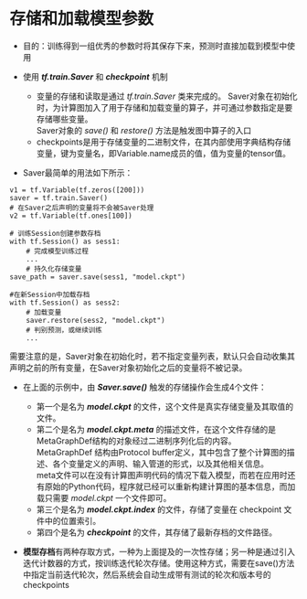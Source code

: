 # 存储和加载模型参数
* 目的：训练得到一组优秀的参数时将其保存下来，预测时直接加载到模型中使用
* 使用 ***tf.train.Saver*** 和 ***checkpoint*** 机制
  * 变量的存储和读取是通过 _tf.train.Saver_ 类来完成的。
  Saver对象在初始化时，为计算图加入了用于存储和加载变量的算子，并可通过参数指定是要存储哪些变量。
  <br>Saver对象的 _save()_ 和 _restore()_ 方法是触发图中算子的入口
  
  * checkpoints是用于存储变量的二进制文件，在其内部使用字典结构存储变量，键为变量名，即Variable.name成员的值，值为变量的tensor值。

* Saver最简单的用法如下所示：
```
v1 = tf.Variable(tf.zeros([200]))
saver = tf.train.Saver()
# 在Saver之后声明的变量将不会被Saver处理
v2 = tf.Variable(tf.ones[100])

# 训练Session创建参数存档
with tf.Session() as sess1:
    # 完成模型训练过程
    ...
    # 持久化存储变量
save_path = saver.save(sess1, "model.ckpt")

#在新Session中加载存档
with tf.Session() as sess2:
    # 加载变量
    saver.restore(sess2, "model.ckpt")
    # 判别预测，或继续训练
    ...
```
需要注意的是，Saver对象在初始化时，若不指定变量列表，默认只会自动收集其声明之前的所有变量，在Saver对象初始化之后的变量将不被记录。
* 在上面的示例中，由 ***Saver.save()*** 触发的存储操作会生成4个文件：
  * 第一个是名为 ***model.ckpt*** 的文件，这个文件是真实存储变量及其取值的文件。
  * 第二个是名为 ***model.ckpt.meta*** 的描述文件，在这个文件存储的是MetaGraphDef结构的对象经过二进制序列化后的内容。
  <br>MetaGraphDef 结构由Protocol buffer定义，其中包含了整个计算图的描述、各个变量定义的声明、输入管道的形式，以及其他相关信息。
  <br>meta文件可以在没有计算图声明代码的情况下载入模型，而若在应用时还有原始的Python代码，程序就已经可以重新构建计算图的基本信息，而加载只需要 _model.ckpt_ 一个文件即可。
  * 第三个是名为 ***model.ckpt.index*** 的文件，存储了变量在 checkpoint 文件中的位置索引。
  * 第四个是名为 ***checkpoint*** 的文件，其存储了最新存档的文件路径。

* **模型存档**有两种存取方式，一种为上面提及的一次性存储；另一种是通过引入迭代计数器的方式，按训练迭代轮次存储。使用这种方式，需要在save()方法中指定当前迭代轮次，然后系统会自动生成带有测试的轮次和版本号的 checkpoints
